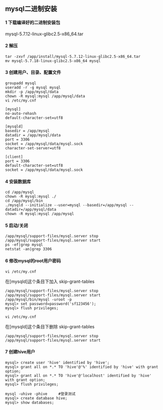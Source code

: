 ## mysql二进制安装

#### 1 下载编译好的二进制安装包

mysql-5.7.12-linux-glibc2.5-x86_64.tar



#### 2 解压

```shell
tar -zxvf /app/install/mysql-5.7.12-linux-glibc2.5-x86_64.tar
mv mysql-5.7.18-linux-glibc2.5-x86_64 mysql
```



#### 3 创建用户、目录、配置文件

```shell
groupadd mysql
useradd -r -g mysql mysql
mkdir -p /app/mysql/data
chown -R mysql:mysql /app/mysql/data
vi /etc/my.cnf
```

```
[mysql]
no-auto-rehash
default-character-set=utf8

[mysqld]
basedir = /app/mysql
datadir = /app/mysql/data
port = 3306
socket = /app/mysql/data/mysql.sock
character-set-server=utf8

[client]
port = 3306
default-character-set=utf8
socket = /app/mysql/data/mysql.sock
```



#### 4 安装数据库

```shell
cd /app/mysql
chown -R mysql:mysql ./
cd /app/mysql/bin
./mysqld --initialize --user=mysql --basedir=/app/mysql --datadir=/app/mysql/data
chown -R mysql:mysql /app/mysql
```



#### 5 启动/关闭

```shell
/app/mysql/support-files/mysql.server stop
/app/mysql/support-files/mysql.server start
ps -ef|grep mysql
netstat -an|grep 3306
```



#### 6 修改mysql的root用户密码

```shell
vi /etc/my.cnf
```

在[mysqld]这个条目下加入
skip-grant-tables

```shell
/app/mysql/support-files/mysql.server stop
/app/mysql/support-files/mysql.server start
/app/mysql/bin/mysql -uroot -p
mysql> set password=password('sf123456');
mysql> flush privileges;
```

```shell
vi /etc/my.cnf
```

在[mysqld]这个条目下删除
skip-grant-tables

```shell
/app/mysql/support-files/mysql.server stop
/app/mysql/support-files/mysql.server start
```



#### 7 创建hive用户

```shell
mysql> create user 'hive' identified by 'hive';
mysql> grant all on *.* TO 'hive'@'%' identified by 'hive' with grant option;
mysql> grant all on *.* TO 'hive'@'localhost' identified by 'hive' with grant option;
mysql> flush privileges;

mysql -uhive -phive		#登录测试
mysql> create database hive;
mysql> show databases;
```















